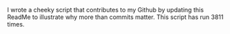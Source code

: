 I wrote a cheeky script that contributes to my Github by updating this ReadMe to illustrate why more than commits matter. This script has run 3811 times.